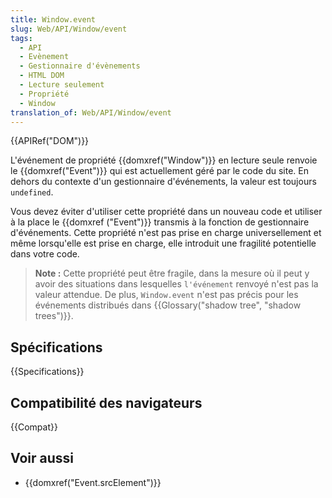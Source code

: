 ```yaml
---
title: Window.event
slug: Web/API/Window/event
tags:
  - API
  - Evènement
  - Gestionnaire d'évènements
  - HTML DOM
  - Lecture seulement
  - Propriété
  - Window
translation_of: Web/API/Window/event
---
```


{{APIRef("DOM")}}

L'événement de propriété {{domxref("Window")}} en lecture seule renvoie le {{domxref("Event")}} qui est actuellement géré par le code du site. En dehors du contexte d'un gestionnaire d'événements, la valeur est toujours `undefined`.

Vous devez éviter d'utiliser cette propriété dans un nouveau code et utiliser à la place le {{domxref ("Event")}} transmis à la fonction de gestionnaire d'événements. Cette propriété n'est pas prise en charge universellement et même lorsqu'elle est prise en charge, elle introduit une fragilité potentielle dans votre code.

> **Note :** Cette propriété peut être fragile, dans la mesure où il peut y avoir des situations dans lesquelles `l'événement` renvoyé n'est pas la valeur attendue. De plus, `Window.event` n'est pas précis pour les événements distribués dans {{Glossary("shadow tree", "shadow trees")}}.

## Spécifications

{{Specifications}}

## Compatibilité des navigateurs

{{Compat}}

## Voir aussi

- {{domxref("Event.srcElement")}}
